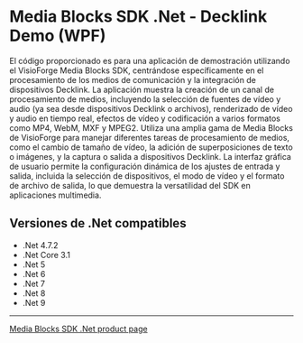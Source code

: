# Media Blocks SDK .Net - Decklink Demo (WPF)

El código proporcionado es para una aplicación de demostración utilizando el VisioForge Media Blocks SDK, centrándose específicamente en el procesamiento de los medios de comunicación y la integración de dispositivos Decklink. La aplicación muestra la creación de un canal de procesamiento de medios, incluyendo la selección de fuentes de vídeo y audio (ya sea desde dispositivos Decklink o archivos), renderizado de vídeo y audio en tiempo real, efectos de vídeo y codificación a varios formatos como MP4, WebM, MXF y MPEG2. Utiliza una amplia gama de Media Blocks de VisioForge para manejar diferentes tareas de procesamiento de medios, como el cambio de tamaño de vídeo, la adición de superposiciones de texto o imágenes, y la captura o salida a dispositivos Decklink. La interfaz gráfica de usuario permite la configuración dinámica de los ajustes de entrada y salida, incluida la selección de dispositivos, el modo de vídeo y el formato de archivo de salida, lo que demuestra la versatilidad del SDK en aplicaciones multimedia.

## Versiones de .Net compatibles

- .Net 4.7.2
- .Net Core 3.1
- .Net 5
- .Net 6
- .Net 7
- .Net 8
- .Net 9

---

[Media Blocks SDK .Net product page](https://www.visioforge.com/media-blocks-sdk)
